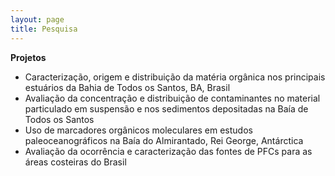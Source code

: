 ```yaml
---
layout: page
title: Pesquisa
---
```



**Projetos**

- Caracterização, origem e distribuição da matéria orgânica nos principais
  estuários da Bahia de Todos os Santos, BA, Brasil
- Avaliação da concentração e distribuição de contaminantes no material
  particulado em suspensão e nos sedimentos depositadas na Baía de Todos os
  Santos
- Uso de marcadores orgânicos moleculares em estudos paleoceanográficos na Baía
  do Almirantado, Rei George, Antárctica
- Avaliação da ocorrência e caracterização das fontes de PFCs para as áreas
  costeiras do Brasil
